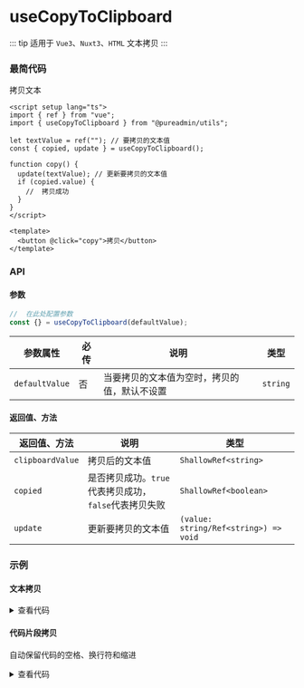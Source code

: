 <script setup>
import inputCopy from './input.vue'
import codeCopy from './code.vue'
</script>

# useCopyToClipboard

::: tip 适用于 `Vue3`、`Nuxt3`、`HTML`
文本拷贝
:::

### 最简代码

拷贝文本

```vue
<script setup lang="ts">
import { ref } from "vue";
import { useCopyToClipboard } from "@pureadmin/utils";

let textValue = ref(""); // 要拷贝的文本值
const { copied, update } = useCopyToClipboard();

function copy() {
  update(textValue); // 更新要拷贝的文本值
  if (copied.value) {
    //  拷贝成功
  }
}
</script>

<template>
  <button @click="copy">拷贝</button>
</template>
```

### API

#### 参数

```ts
//  在此处配置参数
const {} = useCopyToClipboard(defaultValue);
```

<div class="pure-no-border">

| **参数属性**   | 必传 | **说明**                                     | **类型** |
| -------------- | ---- | -------------------------------------------- | -------- |
| `defaultValue` | 否   | 当要拷贝的文本值为空时，拷贝的值，默认不设置 | `string` |

</div>

#### 返回值、方法

<div class="pure-no-border">

| **返回值、方法** | **说明**                                              | **类型**                              |
| ---------------- | ----------------------------------------------------- | ------------------------------------- |
| `clipboardValue` | 拷贝后的文本值                                        | `ShallowRef<string>`                  |
| `copied`         | 是否拷贝成功。`true`代表拷贝成功，`false`代表拷贝失败 | `ShallowRef<boolean>`                 |
| `update`         | 更新要拷贝的文本值                                    | `(value: string/Ref<string>) => void` |

</div>

### 示例

#### 文本拷贝

<inputCopy />

<details>

<summary>查看代码</summary>

<<< @/hooks/useCopyToClipboard/input.vue

</details>

#### 代码片段拷贝

自动保留代码的空格、换行符和缩进

<codeCopy />

<details>

<summary>查看代码</summary>

<<< @/hooks/useCopyToClipboard/code.vue

</details>
